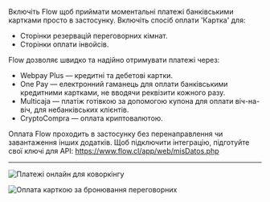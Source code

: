 Включіть Flow щоб приймати моментальні платежі банківськими картками просто в застосунку. Включіть спосіб оплати 'Картка' для:

- Сторінки резервацій переговорних кімнат.
- Сторінки оплати інвойсів.

Flow дозволяє швидко та надійно отримувати платежі через:

- Webpay Plus — кредитні та дебетові картки.
- One Pay — електронний гаманець для оплати банківськими кредитними картками, не вводячи реквізити кожного разу.
- Multicaja — платіж готівкою за допомогою купона для оплати віч-на-віч, для небанківських клієнтів.
- CryptoCompra — оплата криптовалютою.

Оплата Flow проходить в застосунку без перенаправлення чи завантаження інших додатків. Щоб підключити інтеграцію, підготуйте свої ключі для API: https://www.flow.cl/app/web/misDatos.php

---

![Платежі онлайн для коворкінгу](https://d7ccq1i35b0cj.cloudfront.net/andcards-bookings-create-payment-methods-card-light-en-1920-1200.png)

![Оплата карткою за бронювання переговорних](https://d7ccq1i35b0cj.cloudfront.net/andcards-bookings-flow-en-1920-1200.png)
